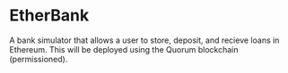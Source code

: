 # EtherBank
A bank simulator that allows a user to store, deposit, and recieve loans in Ethereum. This will be deployed using the Quorum blockchain (permissioned). 
